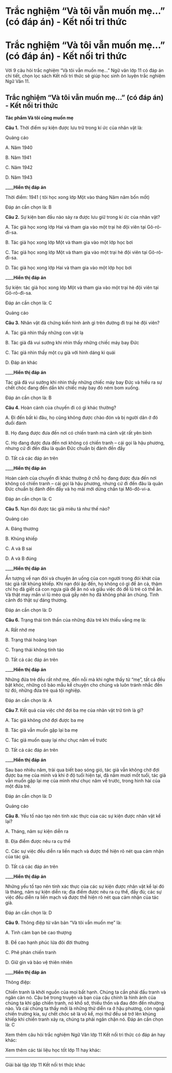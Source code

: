 # Trắc nghiệm “Và tôi vẫn muốn mẹ...” (có đáp án) - Kết nối tri thức

# Trắc nghiệm “Và tôi vẫn muốn mẹ...” (có đáp án) - Kết nối tri thức

Với 9 câu hỏi trắc nghiệm “Và tôi vẫn muốn mẹ...” Ngữ văn lớp 11 có đáp án chi tiết, chọn lọc sách Kết nối tri thức sẽ giúp học sinh ôn luyện trắc nghiệm Ngữ Văn 11.

## Trắc nghiệm “Và tôi vẫn muốn mẹ...” (có đáp án) - Kết nối tri thức

**Tác phẩm Và tôi cũng muốn mẹ**

**Câu 1.** Thời điểm sự kiện được lưu trữ trong kí ức của nhân vật là:

Quảng cáo

A. Năm 1940

B. Năm 1941

C. Năm 1942

D. Năm 1943

____**Hiển thị đáp án**

Thời điểm: 1941 ( tôi học xong lớp Một vào tháng Năm năm bốn mốt)

Đáp án cần chọn là: B

**Câu 2.** Sự kiện ban đầu nào sảy ra được lưu giữ trong kí ức của nhân vật?

A. Tác giả học xong lớp Hai và tham gia vào một trại hè đội viên tại Gô-rô-đi-sa.

B. Tác giả học xong lớp Một và tham gia vào một lớp học bơi

C. Tác giả học xong lớp Một và tham gia vào một trại hè đội viên tại Gô-rô-đi-sa.

D. Tác giả học xong lớp Hai và tham gia vào một lớp học bơi

____**Hiển thị đáp án**

Sự kiện: tác giả học xong lớp Một và tham gia vào một trại hè đội viên tại Gô-rô-đi-sa.

Đáp án cần chọn là: C

Quảng cáo

**Câu 3.** Nhân vật đã chứng kiến hình ảnh gì trên đường đi trại hè đội viên?

A. Tác giả nhìn thấy những con vật lạ

B. Tác giả đã vui sướng khi nhìn thấy những chiếc máy bay Đức

C. Tác giả nhìn thấy một cụ già với hình dáng kì quái

D. Đáp án khác

____**Hiển thị đáp án**

Tác giả đã vui sướng khi nhìn thấy những chiếc máy bay Đức và hiểu ra sự chết chóc đang đến dần khi chiếc máy bay đó ném bom xuống.

Đáp án cần chọn là: B

**Câu 4.** Hoàn cảnh của chuyến đi có gì khác thường?

A. Đi đến bất kì đâu, họ cũng không được chào đón và bị người dân ở đó đuổi đánh

B. Họ đang được đưa đến nơi có chiến tranh mà cảnh vật rất yên bình

C. Họ đang được đưa đến nơi không có chiến tranh – cái gọi là hậu phương, nhưng cứ đi đến đâu là quân Đức chuẩn bị đánh đến đấy

D. Tất cả các đáp án trên

____**Hiển thị đáp án**

Hoàn cảnh của chuyến đi khác thường ở chỗ họ đang được đưa đến nơi không có chiến tranh – cái gọi là hậu phương, nhưng cứ đi đến đâu là quân Đức chuẩn bị đánh đến đấy và họ mãi mới dừng chân tại Mô-đô-vi-a. 

Đáp án cần chọn là: C

**Câu 5.** Nạn đói được tác giả miêu tả như thế nào?

Quảng cáo

A. Đáng thương

B. Khủng khiếp

C. A và B sai

D. A và B đúng

____**Hiển thị đáp án**

Ấn tượng về nạn đói và chuyện ăn uống của con người trong đói khát của tác giả rất khủng khiếp. Khi nạn đói ập đến, họ không có gì để ăn cả, thậm chí họ đã giết cả con ngựa già để ăn nó và giấu việc đó để lũ trẻ có thể ăn. Và thật may mắn vì lũ mèo quá gầy nên họ đã không phải ăn chúng. Tình cảnh đó thật sự đáng thương. 

Đáp án cần chọn là: D

**Câu 6.** Trạng thái tinh thần của những đứa trẻ khi thiếu vắng mẹ là:

A. Rất nhớ mẹ

B. Trạng thái hoảng loạn

C. Trạng thái không tỉnh táo

D. Tất cả các đáp án trên

____**Hiển thị đáp án**

Những đứa trẻ đều rất nhớ mẹ, đến nỗi mà khi nghe thấy từ “mẹ”, tất cả đều bật khóc, những cô bảo mẫu kể chuyện cho chúng và luôn tránh nhắc đến từ đó, những đứa trẻ quá tội nghiệp.

Đáp án cần chọn là: A

**Câu 7.** Kết quả của việc chờ đợi ba mẹ của nhân vật trữ tình là gì?

A. Tác giả không chờ đợi được ba mẹ

B. Tác giả vẫn muốn gặp lại ba mẹ

C. Tác giả muốn quay lại như chục năm về trước

D. Tất cả các đáp án trên

____**Hiển thị đáp án**

Sau bao nhiêu năm, trải qua biết bao sóng gió, tác giả vẫn không chờ đợi được ba mẹ của mình và khi ở độ tuổi hiện tại, đã năm mươi mốt tuổi, tác giả vẫn muốn gặp lại mẹ của mình như chục năm về trước, trong hình hài của một đứa trẻ.

Đáp án cần chọn là: D

Quảng cáo

**Câu 8.** Yếu tố nào tạo nên tính xác thực của các sự kiện được nhân vật kể lại?

A. Tháng, năm sự kiện diễn ra

B. Địa điểm được nêu ra cụ thể

C. Các sự việc đều diễn ra liền mạch và được thể hiện rõ nét qua cảm nhận của tác giả.

D. Tất cả các đáp án trên

____**Hiển thị đáp án**

Những yếu tố tạo nên tính xác thực của các sự kiện được nhân vật kể lại đó là tháng, năm sự kiện diễn ra; địa điểm được nêu ra cụ thể, đầy đủ; các sự việc đều diễn ra liền mạch và được thể hiện rõ nét qua cảm nhận của tác giả.

Đáp án cần chọn là: D

**Câu 9.** Thông điệp từ văn bản “Và tôi vẫn muốn mẹ” là:

A. Tình cảm bạn bè cao thượng

B. Đề cao hạnh phúc lứa đôi đời thường

C. Phê phán chiến tranh

D. Giữ gìn và bảo vệ thiên nhiên

____**Hiển thị đáp án**

Thông điệp:

Chiến tranh là khởi nguồn của mọi bất hạnh. Chúng ta cần phải đấu tranh và ngăn cản nó. Cậu bé trong truyện và bạn của cậu chính là hình ảnh của chúng ta khi gặp chiến tranh, nó khổ sở, thiếu thốn và đau đớn đến nhường nào. Và cái chúng ta thấy mới là những thứ diễn ra ở hậu phương, còn ngoài chiến trường kia, sự chết chóc sẽ là vô kể, mọi thứ đều sẽ trở lên khủng khiếp khi chiến tranh xảy ra, chúng ta phải ngăn chặn nó. Đáp án cần chọn là: C

Xem thêm câu hỏi trắc nghiệm Ngữ Văn lớp 11 Kết nối tri thức có đáp án hay khác:

Xem thêm các tài liệu học tốt lớp 11 hay khác:

* * *

Giải bài tập lớp 11 Kết nối tri thức khác
